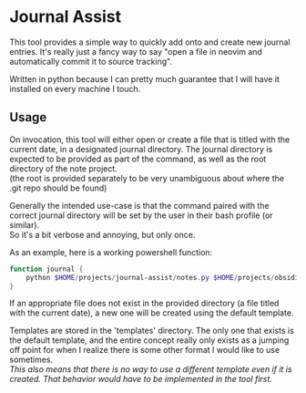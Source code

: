 # Journal Assist 

This tool provides a simple way to quickly add onto and create new journal entries. 
It's really just a fancy way to say "open a file in neovim and automatically commit it to source tracking".

Written in python because I can pretty much guarantee that I will have it installed on every machine I touch. 

## Usage

On invocation, this tool will either open or create a file that is titled with the current date, in a designated journal directory. 
The journal directory is expected to be provided as part of the command, as well as the root directory of the note project.  
(the root is provided separately to be very unambiguous about where the .git repo should be found)

Generally the intended use-case is that the command paired with the correct journal directory will be set by the user in their bash profile (or similar).  
So it's a bit verbose and annoying, but only once. 

As an example, here is a working powershell function: 

```powershell
function journal {
	python $HOME/projects/journal-assist/notes.py $HOME/projects/obsidian/ $HOME/projects/obsidian/journal/
}
```

If an appropriate file does not exist in the provided directory (a file titled with the current date), a new one will be created using the default template. 

Templates are stored in the 'templates' directory. 
The only one that exists is the default template, and the entire concept really only exists as a jumping off point for when I realize there is some other format I would like to use sometimes.   
*This also means that there is no way to use a different template even if it is created. That behavior would have to be implemented in the tool first.*


